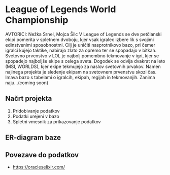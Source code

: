 # League of Legends World Championship
AVTORICI: Nežka Srnel, Mojca Šilc
V League of Legends se dve petčlanski ekipi pomerita v spletnem dvoboju, kjer vsak igralec izbere lik s svojimi edinstvenimi sposobnostmi. Cilj je uničiti nasprotnikovo bazo, pri čemer igralci kujejo taktike, nabirajo zlato za opremo ter se spopadajo v bitkah.
Svetovno prvenstvo v LOL je najbolj pomembno tekmovanje v igri, kjer se spopadejo najboljše ekipe s celega sveta. Dogodek se odvija dvakrat na leto (MSI, WORLDS), kjer ekipe tekmujejo za naslov svetovnih prvakov.
Namen najinega projekta je sledenje ekipam na svetovnem prvenstvu skozi čas. Imava bazo s tabelami o igralcih, ekipah, regijah in tekmovanjih. Zanima naju...(coming soon)
## Načrt projekta
1. Pridobivanje podatkov
2. Podatki urejeni v bazo
3. Spletni vmesnik za prikazovanje podatkov
## ER-diagram baze

## Povezave do podatkov
* https://oracleselixir.com/

 
